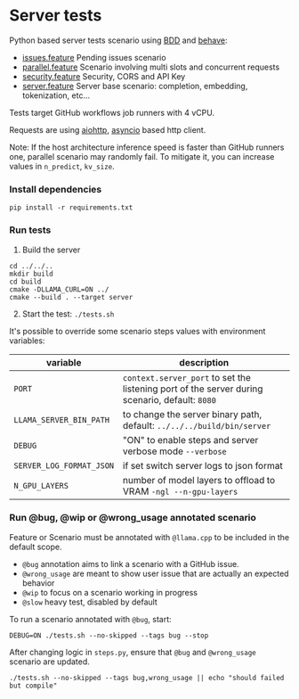 # Server tests

Python based server tests scenario using [BDD](https://en.wikipedia.org/wiki/Behavior-driven_development)
and [behave](https://behave.readthedocs.io/en/latest/):

* [issues.feature](./features/issues.feature) Pending issues scenario
* [parallel.feature](./features/parallel.feature) Scenario involving multi slots and concurrent requests
* [security.feature](./features/security.feature) Security, CORS and API Key
* [server.feature](./features/server.feature) Server base scenario: completion, embedding, tokenization, etc...

Tests target GitHub workflows job runners with 4 vCPU.

Requests are
using [aiohttp](https://docs.aiohttp.org/en/stable/client_reference.html), [asyncio](https://docs.python.org/fr/3/library/asyncio.html)
based http client.

Note: If the host architecture inference speed is faster than GitHub runners one, parallel scenario may randomly fail.
To mitigate it, you can increase values in `n_predict`, `kv_size`.

### Install dependencies

`pip install -r requirements.txt`

### Run tests

1. Build the server

```shell
cd ../../..
mkdir build
cd build
cmake -DLLAMA_CURL=ON ../
cmake --build . --target server
```

2. Start the test: `./tests.sh`

It's possible to override some scenario steps values with environment variables:

| variable                 | description                                                                                    |
|--------------------------|------------------------------------------------------------------------------------------------|
| `PORT`                   | `context.server_port` to set the listening port of the server during scenario, default: `8080` |
| `LLAMA_SERVER_BIN_PATH`  | to change the server binary path, default: `../../../build/bin/server`                         |
| `DEBUG`                  | "ON" to enable steps and server verbose mode `--verbose`                                       |
| `SERVER_LOG_FORMAT_JSON` | if set switch server logs to json format                                                       |
| `N_GPU_LAYERS`           | number of model layers to offload to VRAM `-ngl --n-gpu-layers`                                |

### Run @bug, @wip or @wrong_usage annotated scenario

Feature or Scenario must be annotated with `@llama.cpp` to be included in the default scope.

- `@bug` annotation aims to link a scenario with a GitHub issue.
- `@wrong_usage` are meant to show user issue that are actually an expected behavior
- `@wip` to focus on a scenario working in progress
- `@slow` heavy test, disabled by default

To run a scenario annotated with `@bug`, start:

```shell
DEBUG=ON ./tests.sh --no-skipped --tags bug --stop
```

After changing logic in `steps.py`, ensure that `@bug` and `@wrong_usage` scenario are updated.

```shell
./tests.sh --no-skipped --tags bug,wrong_usage || echo "should failed but compile"
```
